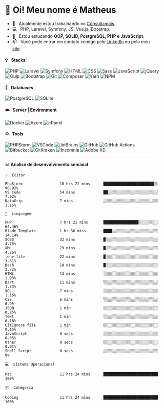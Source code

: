 # 👋 Oi! Meu nome é Matheus

- 🔭 &nbsp; Atualmente estou trabalhando no [Consultamais](https://consultamais.com.br/).
- 💻 &nbsp; PHP, Laravel, Symfony, JS, Vue.js, Boostrap.
- 🌱 &nbsp; Estou estudando **OOP, SOLID, PostgreSQL, PHP e JavaScript**.
- 📫 &nbsp; Você pode entrar em contato comigo pelo [LinkedIn](https://www.linkedin.com/in/matheuscamargoxavier/) ou pelo meu [site](https://matheuscamargo.co).

#### 💡 &nbsp; Stacks:
![PHP](https://img.shields.io/badge/-PHP-777BB4?&logo=php&logoColor=FFFFFF)
![Laravel](https://img.shields.io/badge/-Laravel-FF2D20?&logo=laravel&logoColor=FFFFFF)
![Symfony](https://img.shields.io/badge/-Symfony-000000?&logo=symfony&logoColor=FFFFFF)
![HTML](https://img.shields.io/badge/-HTML-E34F26?&logo=html5&logoColor=FFFFFF)
![CSS](https://img.shields.io/badge/-CSS-1572B6?&logo=css3&logoColor=FFFFFF)
![Sass](https://img.shields.io/badge/-Sass-CC6699?&logo=sass&logoColor=FFFFFF)
![JavaScript](https://img.shields.io/badge/-JavaScript-F7DF1E?&logo=javascript&logoColor=FFFFFF)
![jQuery](https://img.shields.io/badge/-jQuery-0769AD?&logo=jquery&logoColor=FFFFFF)
![Gulp](https://img.shields.io/badge/-Gulp-CF4647?&logo=gulp&logoColor=FFFFFF)
![Bootstrap](https://img.shields.io/badge/-Bootstrap-7952B3?&logo=bootstrap&logoColor=FFFFFF)
![Git](https://img.shields.io/badge/-Git-F05032?&logo=git&logoColor=FFFFFF)
![Composer](https://img.shields.io/badge/-Composer-885630?&logo=composer&logoColor=FFFFFF)
![Yarn](https://img.shields.io/badge/-Yarn-2C8EBB?&logo=yarn&logoColor=FFFFFF)
![NPM](https://img.shields.io/badge/-npm-CB3837?&logo=npm&logoColor=FFFFFF)

#### 💾 &nbsp; Databases
![PostgreSQL](https://img.shields.io/badge/-PostgreSQL-336791?&logo=PostgreSQL&logoColor=FFFFFF)
![SQLite](https://img.shields.io/badge/-SQLite-003B57?&logo=SQLite&logoColor=FFFFFF)

#### ☁️ &nbsp; Server | Environment
![Docker](https://img.shields.io/badge/-Docker-2496ED?&logo=docker&logoColor=FFFFFF)
![Azure](https://img.shields.io/badge/-Azure-0089D6?&logo=microsoft%20azure&logoColor=FFFFFF)
![cPanel](https://img.shields.io/badge/-cPanel-FF6C2C?&logo=cpanel&logoColor=FFFFFF)

#### ⚙️ &nbsp; Tools
![PHPStorm](https://img.shields.io/badge/-PHPStorm-000000?&logo=PHPStorm&logoColor=FFFFFF)
![VSCode](https://img.shields.io/badge/-VSCode-007ACC?&logo=Visual%20Studio%20Code&logoColor=FFFFFF) 
![JetBrains](https://img.shields.io/badge/-JetBrains-000000?&logo=jetbrains&logoColor=FFFFFF) 
![GitHub](https://img.shields.io/badge/-GitHub-181717?&logo=github&logoColor=FFFFFF) 
![GitHub Actions](https://img.shields.io/badge/-GitHub%20Actions-181717?&logo=GitHub%20Actions&logoColor=FFFFFF) 
![Bitbucket](https://img.shields.io/badge/-Bitbucket-0052CC?&logo=bitbucket&logoColor=FFFFFF)
![GitKraken](https://img.shields.io/badge/-GitKraken-179287?&logo=GitKraken&logoColor=FFFFFF)
![Insomnia](https://img.shields.io/badge/-Insomnia-5849BE?&logo=Insomnia&logoColor=FFFFFF)
![Adobe XD](https://img.shields.io/badge/-Adobe%20XD-FF61F6?&logo=adobe%20xd&logoColor=FFFFFF) 
_______

📊  **Analise de desenvolvimento semanal**
```text
💡  Editor

PhpStorm                 10 hrs 22 mins      ███████████████████████░░     90.92%
VS Code                  54 mins             ██░░░░░░░░░░░░░░░░░░░░░░░      7.92%
DataGrip                 7 mins              ░░░░░░░░░░░░░░░░░░░░░░░░░      1.16%
```
```text
💬  Linguagem

PHP                      7 hrs 21 mins       ████████████████░░░░░░░░░     64.46%
Blade Template           1 hr 36 mins        ████░░░░░░░░░░░░░░░░░░░░░     14.14%
SCSS                     32 mins             █░░░░░░░░░░░░░░░░░░░░░░░░      4.75%
XML                      29 mins             █░░░░░░░░░░░░░░░░░░░░░░░░      4.26%
.env file                22 mins             █░░░░░░░░░░░░░░░░░░░░░░░░      3.31%
Bash                     18 mins             █░░░░░░░░░░░░░░░░░░░░░░░░      2.72%
HTML                     13 mins             ░░░░░░░░░░░░░░░░░░░░░░░░░      1.93%
Dart                     11 mins             ░░░░░░░░░░░░░░░░░░░░░░░░░      1.73%
SQL                      7 mins              ░░░░░░░░░░░░░░░░░░░░░░░░░      1.16%
CSS                      6 mins              ░░░░░░░░░░░░░░░░░░░░░░░░░       0.9%
JSON                     1 min               ░░░░░░░░░░░░░░░░░░░░░░░░░      0.25%
Text                     1 min               ░░░░░░░░░░░░░░░░░░░░░░░░░      0.18%
GitIgnore file           1 min               ░░░░░░░░░░░░░░░░░░░░░░░░░      0.15%
JavaScript               0 secs              ░░░░░░░░░░░░░░░░░░░░░░░░░      0.05%
Other                    0 secs              ░░░░░░░░░░░░░░░░░░░░░░░░░      0.01%
Shell Script             0 secs              ░░░░░░░░░░░░░░░░░░░░░░░░░         0%
```
```text
💻  Sistema Operacional

Mac                      11 hrs 24 mins      █████████████████████████       100%
```
```text
📦  Categoria

Coding                   11 hrs 24 mins      █████████████████████████       100%
```
